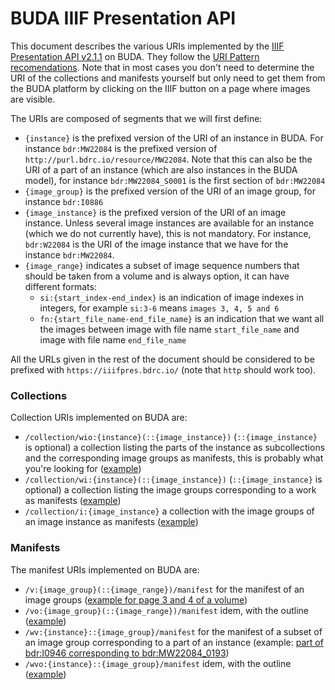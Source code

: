 # BUDA IIIF Presentation API

This document describes the various URIs implemented by the [IIIF Presentation API v2.1.1](https://iiif.io/api/presentation/2.1/) on BUDA. They follow the [URI Pattern recomendations](https://iiif.io/api/presentation/2.1/#a-summary-of-recommended-uri-patterns). Note that in most cases you don't need to determine the URI of the collections and manifests yourself but only need to get them from the BUDA platform by clicking on the IIIF button on a page where images are visible.

The URIs are composed of segments that we will first define:
- `{instance}` is the prefixed version of the URI of an instance in BUDA. For instance `bdr:MW22084` is the prefixed version of `http://purl.bdrc.io/resource/MW22084`. Note that this can also be the URI of a part of an instance (which are also instances in the BUDA model), for instance `bdr:MW22084_S0001` is the first section of `bdr:MW22084`
- `{image_group}` is the prefixed version of the URI of an image group, for instance `bdr:I0886`
- `{image_instance}` is the prefixed version of the URI of an image instance. Unless several image instances are available for an instance (which we do not currently have), this is not mandatory. For instance, `bdr:W22084` is the URI of the image instance that we have for the instance `bdr:MW22084`.
- `{image_range}` indicates a subset of image sequence numbers that should be taken from a volume and is always option, it can have different formats:
  * `si:{start_index-end_index}` is an indication of image indexes in integers, for example `si:3-6` means `images 3, 4, 5 and 6`
  * `fn:{start_file_name-end_file_name}` is an indication that we want all the images between image with file name `start_file_name` and image with file name `end_file_name`

All the URLs given in the rest of the document should be considered to be prefixed with `https://iiifpres.bdrc.io/` (note that `http` should work too).

### Collections

Collection URIs implemented on BUDA are:

- `/collection/wio:{instance}(::{image_instance})` (`::{image_instance}` is optional) a collection listing the parts of the instance as subcollections and the corresponding image groups as manifests, this is probably what you're looking for ([example](http://iiifpres.bdrc.io/collection/wio:bdr:MW22084))
- `/collection/wi:{instance}(::{image_instance})` (`::{image_instance}` is optional) a collection listing the image groups corresponding to a work as manifests ([example](http://iiifpres.bdrc.io/collection/wi:bdr:MW22084))
- `/collection/i:{image_instance}` a collection with the image groups of an image instance as manifests ([example](http://iiifpres.bdrc.io/collection/i:bdr:W22084))

### Manifests

The manifest URIs implemented on BUDA are:

- `/v:{image_group}(::{image_range})/manifest` for the manifest of an image groups ([example for page 3 and 4 of a volume](http://iiifpres.bdrc.io/v:bdr:I0886::si:3-4/manifest))
- `/vo:{image_group}(::{image_range})/manifest` idem, with the outline ([example](http://iiifpres.bdrc.io/vo:bdr:I0891/manifest))
- `/wv:{instance}::{image_group}/manifest` for the manifest of a subset of an image group corresponding to a part of an instance (example: [part of bdr:I0946 corresponding to bdr:MW22084_0193](http://iiifpres.bdrc.io/wv:bdr:MW22084_0193::bdr:I0946/manifest))
- `/wvo:{instance}::{image_group}/manifest` idem, with the outline ([example](http://iiifpres.bdrc.io/wvo:bdr:MW22084_0193::bdr:I0946/manifest))
